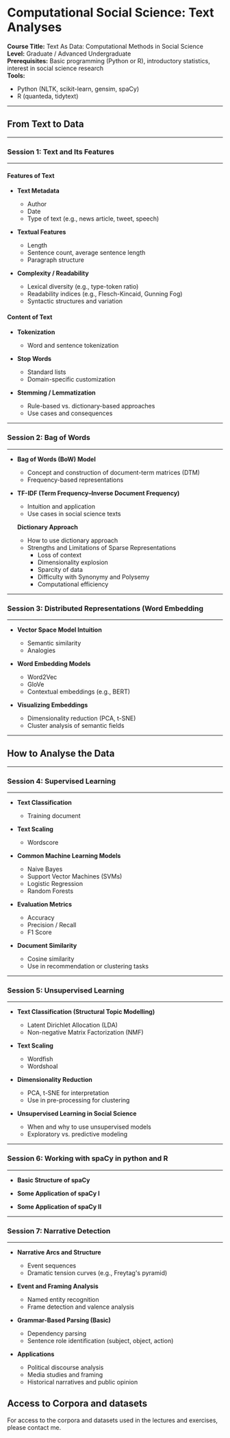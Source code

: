 # Computational Social Science: Text Analyses

**Course Title:** Text As Data: Computational Methods in Social Science  
**Level:** Graduate / Advanced Undergraduate  
**Prerequisites:** Basic programming (Python or R), introductory statistics, interest in social science research  
**Tools:** 
- Python (NLTK, scikit-learn, gensim, spaCy)
- R (quanteda, tidytext)  

---

## From Text to Data

---

### Session 1: Text and Its Features
---

#### Features of Text
- **Text Metadata**
  - Author  
  - Date  
  - Type of text (e.g., news article, tweet, speech)  

- **Textual Features**
  - Length  
  - Sentence count, average sentence length  
  - Paragraph structure  

- **Complexity / Readability**
  - Lexical diversity (e.g., type-token ratio)  
  - Readability indices (e.g., Flesch-Kincaid, Gunning Fog)  
  - Syntactic structures and variation  

#### Content of Text
- **Tokenization**
  - Word and sentence tokenization  

- **Stop Words**
  - Standard lists  
  - Domain-specific customization  

- **Stemming / Lemmatization**
  - Rule-based vs. dictionary-based approaches  
  - Use cases and consequences  

---

### Session 2: Bag of Words
---

- **Bag of Words (BoW) Model**
  - Concept and construction of document-term matrices (DTM)  
  - Frequency-based representations  

- **TF-IDF (Term Frequency–Inverse Document Frequency)**
  - Intuition and application  
  - Use cases in social science texts  

  **Dictionary Approach**
  - How to use dictionary approach 
  - Strengths and Limitations of Sparse Representations 
      - Loss of context  
      - Dimensionality explosion
      - Sparcity of data 
      - Difficulty with Synonymy and Polysemy 
      - Computational efficiency  

---

### Session 3: Distributed Representations (Word Embedding
---

- **Vector Space Model Intuition**
  - Semantic similarity  
  - Analogies  


- **Word Embedding Models**
  - Word2Vec  
  - GloVe  
  - Contextual embeddings (e.g., BERT)  



- **Visualizing Embeddings**
  - Dimensionality reduction (PCA, t-SNE)  
  - Cluster analysis of semantic fields  

---

## How to Analyse the Data

---

### Session 4: Supervised Learning
---

- **Text Classification**
  - Training document

- **Text Scaling**
  - Wordscore
- **Common Machine Learning Models**
  - Naive Bayes  
  - Support Vector Machines (SVMs)  
  - Logistic Regression  
  - Random Forests  

- **Evaluation Metrics**
  - Accuracy  
  - Precision / Recall  
  - F1 Score  

- **Document Similarity**
  - Cosine similarity  
  - Use in recommendation or clustering tasks  

---

### Session 5: Unsupervised Learning
---

- **Text Classification (Structural Topic Modelling)**
  - Latent Dirichlet Allocation (LDA)  
  - Non-negative Matrix Factorization (NMF) 


- **Text Scaling**
  - Wordfish
  - Wordshoal
  
 
- **Dimensionality Reduction**
  - PCA, t-SNE for interpretation  
  - Use in pre-processing for clustering  

- **Unsupervised Learning in Social Science**
  - When and why to use unsupervised models  
  - Exploratory vs. predictive modeling  


---
### Session 6: Working with spaCy in python and R 
---

- **Basic Structure of spaCy**


- **Some Application of spaCy I**


- **Some Application of spaCy II**


---

### Session 7: Narrative Detection
---

- **Narrative Arcs and Structure**
  - Event sequences  
  - Dramatic tension curves (e.g., Freytag's pyramid)  

- **Event and Framing Analysis**
  - Named entity recognition  
  - Frame detection and valence analysis  

- **Grammar-Based Parsing (Basic)**
  - Dependency parsing  
  - Sentence role identification (subject, object, action)  

- **Applications**
  - Political discourse analysis  
  - Media studies and framing  
  - Historical narratives and public opinion  



## Access to Corpora and datasets
For access to the corpora and datasets used in the lectures and exercises, please contact me.